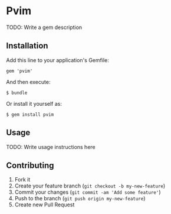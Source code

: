 # Pvim

TODO: Write a gem description

## Installation

Add this line to your application's Gemfile:

    gem 'pvim'

And then execute:

    $ bundle

Or install it yourself as:

    $ gem install pvim

## Usage

TODO: Write usage instructions here

## Contributing

1. Fork it
2. Create your feature branch (`git checkout -b my-new-feature`)
3. Commit your changes (`git commit -am 'Add some feature'`)
4. Push to the branch (`git push origin my-new-feature`)
5. Create new Pull Request
